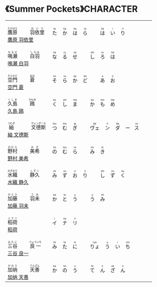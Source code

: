 # 《Summer Pockets》CHARACTER

<table>
    <tbody>
        <tr>
            <td>
                <br>
                <ruby>
                    <span>鷹原</span>
                    <rp>(</rp>
                    <rt>たかはら</rt>
                    <rp>)</rp>
                </ruby>
                <span>&emsp;&emsp;</span>
                <ruby>
                    <span>羽依里</span>
                    <rp>(</rp>
                    <rt>はいり</rt>
                    <rp>)</rp>
                </ruby>
                <br>
                <a href="https://zh.moegirl.org.cn/%E9%B9%B0%E5%8E%9F%E7%BE%BD%E4%BE%9D%E9%87%8C" target="_blank">鷹原 羽依里</a>
                <br>
            </td>
            <td>
                <ruby>
                    た
                    <rp>(</rp>
                    <rt>ta</rt>
                    <rp>)</rp>
                </ruby>
                <span>&nbsp;&nbsp;</span>
                <ruby>
                    か
                    <rp>(</rp>
                    <rt>ka</rt>
                    <rp>)</rp>
                </ruby>
                <span>&nbsp;&nbsp;</span>
                <ruby>
                    は
                    <rp>(</rp>
                    <rt>ha</rt>
                    <rp>)</rp>
                </ruby>
                <span>&nbsp;&nbsp;</span>
                <ruby>
                    ら
                    <rp>(</rp>
                    <rt>ra</rt>
                    <rp>)</rp>
                </ruby>
                <span>&emsp;&emsp;</span>
                <ruby>
                    は
                    <rp>(</rp>
                    <rt>ha</rt>
                    <rp>)</rp>
                </ruby>
                <span>&nbsp;&nbsp;</span>
                <ruby>
                    い
                    <rp>(</rp>
                    <rt>i</rt>
                    <rp>)</rp>
                </ruby>
                <span>&nbsp;&nbsp;</span>
                <ruby>
                    り
                    <rp>(</rp>
                    <rt>ri</rt>
                    <rp>)</rp>
                </ruby>
            </td>
        </tr>
        <tr>
            <td>
                <br>
                <ruby>
                    <span>鳴瀬</span>
                    <rp>(</rp>
                    <rt>なるせ</rt>
                    <rp>)</rp>
                </ruby>
                <span>&emsp;&emsp;</span>
                <ruby>
                    <span>白羽</span>
                    <rp>(</rp>
                    <rt>しろは</rt>
                    <rp>)</rp>
                </ruby>
                <br>
                <a href="https://key.visualarts.gr.jp/summer/character.html#shiroha" target="_blank">鳴瀬 白羽</a>
                <br>
            </td>
            <td>
                <ruby>
                    な
                    <rp>(</rp>
                    <rt>na</rt>
                    <rp>)</rp>
                </ruby>
                <span>&nbsp;&nbsp;</span>
                <ruby>
                    る
                    <rp>(</rp>
                    <rt>ru</rt>
                    <rp>)</rp>
                </ruby>
                <span>&nbsp;&nbsp;</span>
                <ruby>
                    せ
                    <rp>(</rp>
                    <rt>se</rt>
                    <rp>)</rp>
                </ruby>
                <span>&emsp;&emsp;</span>
                <ruby>
                    し
                    <rp>(</rp>
                    <rt>shi</rt>
                    <rp>)</rp>
                </ruby>
                <span>&nbsp;&nbsp;</span>
                <ruby>
                    ろ
                    <rp>(</rp>
                    <rt>ro</rt>
                    <rp>)</rp>
                </ruby>
                <span>&nbsp;&nbsp;</span>
                <ruby>
                    は
                    <rp>(</rp>
                    <rt>ha</rt>
                    <rp>)</rp>
                </ruby>
            </td>
        </tr>
        <tr>
            <td>
                <br>
                <ruby>
                    <span>空門</span>
                    <rp>(</rp>
                    <rt>そらかど</rt>
                    <rp>)</rp>
                </ruby>
                <span>&emsp;&emsp;</span>
                <ruby>
                    <span>蒼</span>
                    <rp>(</rp>
                    <rt>あお</rt>
                    <rp>)</rp>
                </ruby>
                <br>
                <a href="https://key.visualarts.gr.jp/summer/character.html#ao" target="_blank">空門 蒼</a>
                <br>
            </td>
            <td>
                <ruby>
                    そ
                    <rp>(</rp>
                    <rt>so</rt>
                    <rp>)</rp>
                </ruby>
                <span>&nbsp;&nbsp;</span>
                <ruby>
                    ら
                    <rp>(</rp>
                    <rt>ra</rt>
                    <rp>)</rp>
                </ruby>
                <span>&nbsp;&nbsp;</span>
                <ruby>
                    か
                    <rp>(</rp>
                    <rt>ka</rt>
                    <rp>)</rp>
                </ruby>
                <span>&nbsp;&nbsp;</span>
                <ruby>
                    ど
                    <rp>(</rp>
                    <rt>do</rt>
                    <rp>)</rp>
                </ruby>
                <span>&emsp;&emsp;</span>
                <ruby>
                    あ
                    <rp>(</rp>
                    <rt>a</rt>
                    <rp>)</rp>
                </ruby>
                <span>&nbsp;&nbsp;</span>
                <ruby>
                    お
                    <rp>(</rp>
                    <rt>o</rt>
                    <rp>)</rp>
                </ruby>
            </td>
        </tr>
        <tr>
            <td>
                <br>
                <ruby>
                    <span>久島</span>
                    <rp>(</rp>
                    <rt>くしま</rt>
                    <rp>)</rp>
                </ruby>
                <span>&emsp;&emsp;</span>
                <ruby>
                    <span>鴎</span>
                    <rp>(</rp>
                    <rt>かもめ</rt>
                    <rp>)</rp>
                </ruby>
                <br>
                <a href="https://key.visualarts.gr.jp/summer/character.html#kamome" target="_blank">久島 鴎</a>
                <br>
            </td>
            <td>
                <ruby>
                    く
                    <rp>(</rp>
                    <rt>ku</rt>
                    <rp>)</rp>
                </ruby>
                <span>&nbsp;&nbsp;</span>
                <ruby>
                    し
                    <rp>(</rp>
                    <rt>shi</rt>
                    <rp>)</rp>
                </ruby>
                <span>&nbsp;&nbsp;</span>
                <ruby>
                    ま
                    <rp>(</rp>
                    <rt>ma</rt>
                    <rp>)</rp>
                </ruby>
                <span>&emsp;&emsp;</span>
                <ruby>
                    か
                    <rp>(</rp>
                    <rt>ka</rt>
                    <rp>)</rp>
                </ruby>
                <span>&nbsp;&nbsp;</span>
                <ruby>
                    も
                    <rp>(</rp>
                    <rt>mo</rt>
                    <rp>)</rp>
                </ruby>
                <span>&nbsp;&nbsp;</span>
                <ruby>
                    め
                    <rp>(</rp>
                    <rt>me</rt>
                    <rp>)</rp>
                </ruby>
            </td>
        </tr>
        <tr>
            <td>
                <br>
                <ruby>
                    <span>紬</span>
                    <rp>(</rp>
                    <rt>つむぎ</rt>
                    <rp>)</rp>
                </ruby>
                <span>&emsp;&emsp;&emsp;</span>
                <ruby>
                    <span>文德斯</span>
                    <rp>(</rp>
                    <rt>ヴェンダース</rt>
                    <rp>)</rp>
                </ruby>
                <br>
                <a href="https://key.visualarts.gr.jp/summer/character.html#wenders" target="_blank">紬 文德斯</a>
                <br>
            </td>
            <td>
                <ruby>
                    つ
                    <rp>(</rp>
                    <rt>tsu</rt>
                    <rp>)</rp>
                </ruby>
                <span>&nbsp;&nbsp;</span>
                <ruby>
                    む
                    <rp>(</rp>
                    <rt>mu</rt>
                    <rp>)</rp>
                </ruby>
                <span>&nbsp;&nbsp;</span>
                <ruby>
                    ぎ
                    <rp>(</rp>
                    <rt>gi</rt>
                    <rp>)</rp>
                </ruby>
                <span>&emsp;&emsp;</span>
                <ruby>
                    ヴェ
                    <rp>(</rp>
                    <rt>be</rt>
                    <rp>)</rp>
                </ruby>
                <span>&nbsp;&nbsp;</span>
                <ruby>
                    ン
                    <rp>(</rp>
                    <rt>n</rt>
                    <rp>)</rp>
                </ruby>
                <span>&nbsp;&nbsp;</span>
                <ruby>
                    ダ
                    <rp>(</rp>
                    <rt>da</rt>
                    <rp>)</rp>
                </ruby>
                <span>&nbsp;&nbsp;</span>
                <ruby>
                    ー
                    <rp>(</rp>
                    <rt></rt>
                    <rp>)</rp>
                </ruby>
                <span>&nbsp;&nbsp;</span>
                <ruby>
                    ス
                    <rp>(</rp>
                    <rt>su</rt>
                    <rp>)</rp>
                </ruby>
            </td>
        </tr>
        <tr>
            <td>
                <br>
                <ruby>
                    <span>野村</span>
                    <rp>(</rp>
                    <rt>のむら</rt>
                    <rp>)</rp>
                </ruby>
                <span>&emsp;&emsp;</span>
                <ruby>
                    <span>美希</span>
                    <rp>(</rp>
                    <rt>みき</rt>
                    <rp>)</rp>
                </ruby>
                <br>
                <a href="https://key.visualarts.gr.jp/summer/character.html#nomura" target="_blank">野村 美希</a>
                <br>
            </td>
            <td>
                <ruby>
                    の
                    <rp>(</rp>
                    <rt>no</rt>
                    <rp>)</rp>
                </ruby>
                <span>&nbsp;&nbsp;</span>
                <ruby>
                    む
                    <rp>(</rp>
                    <rt>mu</rt>
                    <rp>)</rp>
                </ruby>
                <span>&nbsp;&nbsp;</span>
                <ruby>
                    ら
                    <rp>(</rp>
                    <rt>ra</rt>
                    <rp>)</rp>
                </ruby>
                <span>&emsp;&emsp;</span>
                <ruby>
                    み
                    <rp>(</rp>
                    <rt>mi</rt>
                    <rp>)</rp>
                </ruby>
                <span>&nbsp;&nbsp;</span>
                <ruby>
                    き
                    <rp>(</rp>
                    <rt>ki</rt>
                    <rp>)</rp>
                </ruby>
            </td>
        </tr>
        <tr>
            <td>
                <br>
                <ruby>
                    <span>水織</span>
                    <rp>(</rp>
                    <rt>みずおり</rt>
                    <rp>)</rp>
                </ruby>
                <span>&emsp;&emsp;</span>
                <ruby>
                    <span>静久</span>
                    <rp>(</rp>
                    <rt>しずく</rt>
                    <rp>)</rp>
                </ruby>
                <br>
                <a href="https://key.visualarts.gr.jp/summer/character.html#shizuku" target="_blank">水織 静久</a>
                <br>
            </td>
            <td>
                <ruby>
                    み
                    <rp>(</rp>
                    <rt>mi</rt>
                    <rp>)</rp>
                </ruby>
                <span>&nbsp;&nbsp;</span>
                <ruby>
                    ず
                    <rp>(</rp>
                    <rt>zu</rt>
                    <rp>)</rp>
                </ruby>
                <span>&nbsp;&nbsp;</span>
                <ruby>
                    お
                    <rp>(</rp>
                    <rt>o</rt>
                    <rp>)</rp>
                </ruby>
                <span>&nbsp;&nbsp;</span>
                <ruby>
                    り
                    <rp>(</rp>
                    <rt>ri</rt>
                    <rp>)</rp>
                </ruby>
                <span>&emsp;&emsp;</span>
                <ruby>
                    し
                    <rp>(</rp>
                    <rt>shi</rt>
                    <rp>)</rp>
                </ruby>
                <span>&nbsp;&nbsp;</span>
                <ruby>
                    ず
                    <rp>(</rp>
                    <rt>zu</rt>
                    <rp>)</rp>
                </ruby>
                <span>&nbsp;&nbsp;</span>
                <ruby>
                    く
                    <rp>(</rp>
                    <rt>ku</rt>
                    <rp>)</rp>
                </ruby>
            </td>
        </tr>
        <tr>
            <td>
                <br>
                <ruby>
                    <span>加藤</span>
                    <rp>(</rp>
                    <rt>かとう</rt>
                    <rp>)</rp>
                </ruby>
                <span>&emsp;&emsp;</span>
                <ruby>
                    <span>羽未</span>
                    <rp>(</rp>
                    <rt>うみ</rt>
                    <rp>)</rp>
                </ruby>
                <br>
                <a href="https://key.visualarts.gr.jp/summer/character.html#kato" target="_blank">加藤 羽未</a>
                <br>
            </td>
            <td>
                <ruby>
                    か
                    <rp>(</rp>
                    <rt>ka</rt>
                    <rp>)</rp>
                </ruby>
                <span>&nbsp;&nbsp;</span>
                <ruby>
                    と
                    <rp>(</rp>
                    <rt>to</rt>
                    <rp>)</rp>
                </ruby>
                <span>&nbsp;&nbsp;</span>
                <ruby>
                    う
                    <rp>(</rp>
                    <rt>u</rt>
                    <rp>)</rp>
                </ruby>
                <span>&emsp;&emsp;</span>
                <ruby>
                    う
                    <rp>(</rp>
                    <rt>u</rt>
                    <rp>)</rp>
                </ruby>
                <span>&nbsp;&nbsp;</span>
                <ruby>
                    み
                    <rp>(</rp>
                    <rt>mi</rt>
                    <rp>)</rp>
                </ruby>
            </td>
        </tr>
        <tr>
            <td>
                <br>
                <ruby>
                    <span>稻荷</span>
                    <rp>(</rp>
                    <rt>イナリ</rt>
                    <rp>)</rp>
                </ruby>
                <br>
                <a href="https://key.visualarts.gr.jp/summer/character.html#inari" target="_blank">稻荷</a>
                <br>
            </td>
            <td>
                <ruby>
                    イ
                    <rp>(</rp>
                    <rt>i</rt>
                    <rp>)</rp>
                </ruby>
                <span>&nbsp;&nbsp;</span>
                <ruby>
                    ナ
                    <rp>(</rp>
                    <rt>na</rt>
                    <rp>)</rp>
                </ruby>
                <span>&nbsp;&nbsp;</span>
                <ruby>
                    リ
                    <rp>(</rp>
                    <rt>ri</rt>
                    <rp>)</rp>
                </ruby>
            </td>
        </tr>
        <tr>
            <td>
                <br>
                <ruby>
                    <span>三谷</span>
                    <rp>(</rp>
                    <rt>みたに</rt>
                    <rp>)</rp>
                </ruby>
                <span>&emsp;&emsp;</span>
                <ruby>
                    <span>良一</span>
                    <rp>(</rp>
                    <rt>りょういち</rt>
                    <rp>)</rp>
                </ruby>
                <br>
                <a href="https://key.visualarts.gr.jp/summer/character.html#mitani" target="_blank">三谷 良一</a>
                <br>
            </td>
            <td>
                <ruby>
                    み
                    <rp>(</rp>
                    <rt>mi</rt>
                    <rp>)</rp>
                </ruby>
                <span>&nbsp;&nbsp;</span>
                <ruby>
                    た
                    <rp>(</rp>
                    <rt>ta</rt>
                    <rp>)</rp>
                </ruby>
                <span>&nbsp;&nbsp;</span>
                <ruby>
                    に
                    <rp>(</rp>
                    <rt>ni</rt>
                    <rp>)</rp>
                </ruby>
                <span>&emsp;&emsp;</span>
                <ruby>
                    りょ
                    <rp>(</rp>
                    <rt>ryo</rt>
                    <rp>)</rp>
                </ruby>
                <span>&nbsp;&nbsp;</span>
                <ruby>
                    う
                    <rp>(</rp>
                    <rt>u</rt>
                    <rp>)</rp>
                </ruby>
                <span>&nbsp;&nbsp;</span>
                <ruby>
                    い
                    <rp>(</rp>
                    <rt>i</rt>
                    <rp>)</rp>
                </ruby>
                <span>&nbsp;&nbsp;</span>
                <ruby>
                    ち
                    <rp>(</rp>
                    <rt>chi</rt>
                    <rp>)</rp>
                </ruby>
            </td>
        </tr>
        <tr>
            <td>
                <br>
                <ruby>
                    <span>加纳</span>
                    <rp>(</rp>
                    <rt>かのう</rt>
                    <rp>)</rp>
                </ruby>
                <span>&emsp;&emsp;</span>
                <ruby>
                    <span>天善</span>
                    <rp>(</rp>
                    <rt>てんざん</rt>
                    <rp>)</rp>
                </ruby>
                <br>
                <a href="https://key.visualarts.gr.jp/summer/character.html#kano" target="_blank">加纳 天善</a>
                <br>
            </td>
            <td>
                <ruby>
                    か
                    <rp>(</rp>
                    <rt>ka</rt>
                    <rp>)</rp>
                </ruby>
                <span>&nbsp;&nbsp;</span>
                <ruby>
                    の
                    <rp>(</rp>
                    <rt>no</rt>
                    <rp>)</rp>
                </ruby>
                <span>&nbsp;&nbsp;</span>
                <ruby>
                    う
                    <rp>(</rp>
                    <rt>u</rt>
                    <rp>)</rp>
                </ruby>
                <span>&emsp;&emsp;</span>
                <ruby>
                    て
                    <rp>(</rp>
                    <rt>te</rt>
                    <rp>)</rp>
                </ruby>
                <span>&nbsp;&nbsp;</span>
                <ruby>
                    ん
                    <rp>(</rp>
                    <rt>n</rt>
                    <rp>)</rp>
                </ruby>
                <span>&nbsp;&nbsp;</span>
                <ruby>
                    ざ
                    <rp>(</rp>
                    <rt>ze</rt>
                    <rp>)</rp>
                </ruby>
                <span>&nbsp;&nbsp;</span>
                <ruby>
                    ん
                    <rp>(</rp>
                    <rt>n</rt>
                    <rp>)</rp>
                </ruby>
            </td>
        </tr>
    </tbody>
</table>